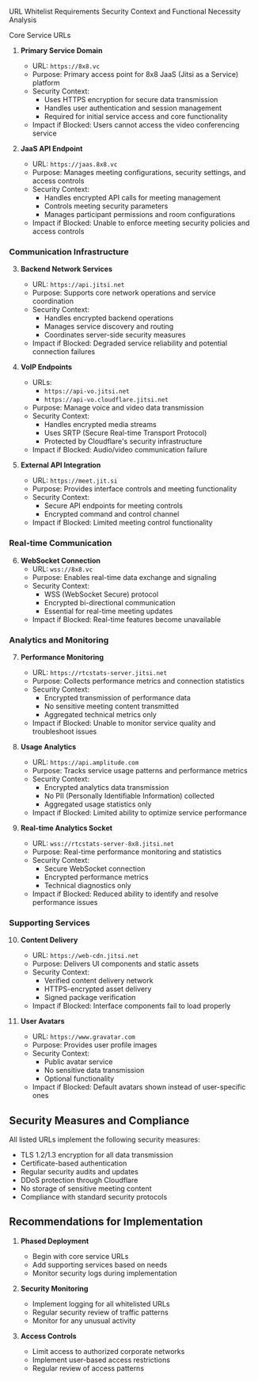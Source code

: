 URL Whitelist Requirements
Security Context and Functional Necessity Analysis

Core Service URLs

1. **Primary Service Domain**
   * URL: `https://8x8.vc`
   * Purpose: Primary access point for 8x8 JaaS (Jitsi as a Service) platform
   * Security Context: 
     - Uses HTTPS encryption for secure data transmission
     - Handles user authentication and session management
     - Required for initial service access and core functionality
   * Impact if Blocked: Users cannot access the video conferencing service

2. **JaaS API Endpoint**
   * URL: `https://jaas.8x8.vc`
   * Purpose: Manages meeting configurations, security settings, and access controls
   * Security Context:
     - Handles encrypted API calls for meeting management
     - Controls meeting security parameters
     - Manages participant permissions and room configurations
   * Impact if Blocked: Unable to enforce meeting security policies and access controls

### Communication Infrastructure

3. **Backend Network Services**
   * URL: `https://api.jitsi.net`
   * Purpose: Supports core network operations and service coordination
   * Security Context:
     - Handles encrypted backend operations
     - Manages service discovery and routing
     - Coordinates server-side security measures
   * Impact if Blocked: Degraded service reliability and potential connection failures

4. **VoIP Endpoints**
   * URLs: 
     - `https://api-vo.jitsi.net`
     - `https://api-vo.cloudflare.jitsi.net`
   * Purpose: Manage voice and video data transmission
   * Security Context:
     - Handles encrypted media streams
     - Uses SRTP (Secure Real-time Transport Protocol)
     - Protected by Cloudflare's security infrastructure
   * Impact if Blocked: Audio/video communication failure

5. **External API Integration**
   * URL: `https://meet.jit.si`
   * Purpose: Provides interface controls and meeting functionality
   * Security Context:
     - Secure API endpoints for meeting controls
     - Encrypted command and control channel
   * Impact if Blocked: Limited meeting control functionality

### Real-time Communication

6. **WebSocket Connection**
   * URL: `wss://8x8.vc`
   * Purpose: Enables real-time data exchange and signaling
   * Security Context:
     - WSS (WebSocket Secure) protocol
     - Encrypted bi-directional communication
     - Essential for real-time meeting updates
   * Impact if Blocked: Real-time features become unavailable

### Analytics and Monitoring

7. **Performance Monitoring**
   * URL: `https://rtcstats-server.jitsi.net`
   * Purpose: Collects performance metrics and connection statistics
   * Security Context:
     - Encrypted transmission of performance data
     - No sensitive meeting content transmitted
     - Aggregated technical metrics only
   * Impact if Blocked: Unable to monitor service quality and troubleshoot issues

8. **Usage Analytics**
   * URL: `https://api.amplitude.com`
   * Purpose: Tracks service usage patterns and performance metrics
   * Security Context:
     - Encrypted analytics data transmission
     - No PII (Personally Identifiable Information) collected
     - Aggregated usage statistics only
   * Impact if Blocked: Limited ability to optimize service performance

9. **Real-time Analytics Socket**
   * URL: `wss://rtcstats-server-8x8.jitsi.net`
   * Purpose: Real-time performance monitoring and statistics
   * Security Context:
     - Secure WebSocket connection
     - Encrypted performance metrics
     - Technical diagnostics only
   * Impact if Blocked: Reduced ability to identify and resolve performance issues

### Supporting Services

10. **Content Delivery**
    * URL: `https://web-cdn.jitsi.net`
    * Purpose: Delivers UI components and static assets
    * Security Context:
      - Verified content delivery network
      - HTTPS-encrypted asset delivery
      - Signed package verification
    * Impact if Blocked: Interface components fail to load properly

11. **User Avatars**
    * URL: `https://www.gravatar.com`
    * Purpose: Provides user profile images
    * Security Context:
      - Public avatar service
      - No sensitive data transmission
      - Optional functionality
    * Impact if Blocked: Default avatars shown instead of user-specific ones

## Security Measures and Compliance

All listed URLs implement the following security measures:
- TLS 1.2/1.3 encryption for all data transmission
- Certificate-based authentication
- Regular security audits and updates
- DDoS protection through Cloudflare
- No storage of sensitive meeting content
- Compliance with standard security protocols

## Recommendations for Implementation

1. **Phased Deployment**
   - Begin with core service URLs
   - Add supporting services based on needs
   - Monitor security logs during implementation

2. **Security Monitoring**
   - Implement logging for all whitelisted URLs
   - Regular security review of traffic patterns
   - Monitor for any unusual activity

3. **Access Controls**
   - Limit access to authorized corporate networks
   - Implement user-based access restrictions
   - Regular review of access patterns
